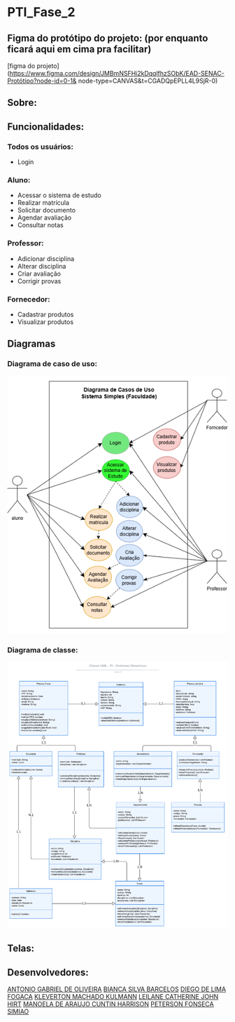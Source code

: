# PTI_Fase_2
## Figma do protótipo do projeto: (por enquanto ficará aqui em cima pra facilitar)
[figma do projeto](https://www.figma.com/design/JMBmNSFHi2kDqqlfhzSObK/EAD-SENAC-Protótipo?node-id=0-1&
node-type=CANVAS&t=CGADQpEPLL4L9SjR-0)

## Sobre:

## Funcionalidades:

### Todos os usuários:
* Login 

### Aluno:
* Acessar o sistema de estudo
* Realizar matrícula
* Solicitar documento
* Agendar avaliação
* Consultar notas

### Professor:
* Adicionar disciplina
* Alterar disciplina
* Criar avaliação
* Corrigir provas

### Fornecedor:
* Cadastrar produtos
* Visualizar produtos

## Diagramas
### Diagrama de caso de uso:
![Diagrama de caso de uso](img/diagrama-de-caso-de-uso.png)

### Diagrama de classe:
![Diagrama de classe](img/diagrama-de-classe.png)

## Telas:



## Desenvolvedores:
[ANTONIO GABRIEL DE OLIVEIRA](#)
[BIANCA SILVA BARCELOS](#)
[DIEGO DE LIMA FOGACA](https://github.com/DiFogaca)
[KLEVERTON MACHADO KULMANN](#)
[LEILANE CATHERINE JOHN HIRT](https://github.com/leilanehirt)
[MANOELA DE ARAUJO CUNTIN HARRISON](#)
[PETERSON FONSECA SIMIAO](#)

